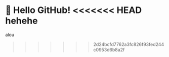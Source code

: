 :tada: Hello GitHub!
<<<<<<< HEAD
hehehe
=======
alou
>>>>>>> 2d24bcfd7762a3fc826f93fed244c0953d6b8a2f
